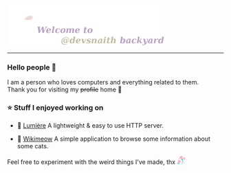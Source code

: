 ![](assets/backyard.png)

---

### Hello people 👋

I am a person who loves computers and everything related to them.<br>Thank you for visiting my ~~profile~~ home 🤍

### ⭐ Stuff I enjoyed working on
- 🔦  [Lumière](https://github.com/devsnaith/lumiere-server) A lightweight & easy to use HTTP server. 
<!-- - 🐛  [JColorPicker](https://github.com/devsnaith/JColorPicker) A Color Picker filled with bugs but works sometimes. -->
- 📰  [Wikimeow](https://github.com/devsnaith/wikimeow) A simple application to browse some information about some cats.

Feel free to experiment with the weird things I've made, thx
<img src="assets/Roses.gif" alt="debug screen" height="20px">
